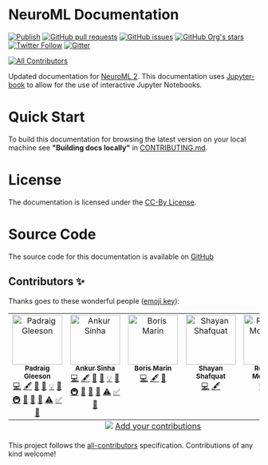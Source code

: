 # NeuroML Documentation
[![Publish](https://github.com/NeuroML/Documentation/actions/workflows/publish.yml/badge.svg)](https://github.com/NeuroML/Documentation/actions/workflows/publish.yml)
[![GitHub pull requests](https://img.shields.io/github/issues-pr/NeuroML/Documentation)](https://github.com/NeuroML/Documentation/pulls)
[![GitHub issues](https://img.shields.io/github/issues/NeuroML/Documentation)](https://github.com/NeuroML/Documentation/issues)
[![GitHub Org's stars](https://img.shields.io/github/stars/NeuroML?style=social)](https://github.com/NeuroML)
[![Twitter Follow](https://img.shields.io/twitter/follow/NeuroML?style=social)](https://twitter.com/NeuroML)
[![Gitter](https://badges.gitter.im/NeuroML/community.svg)](https://gitter.im/NeuroML/community?utm_source=badge&utm_medium=badge&utm_campaign=pr-badge)
<!-- ALL-CONTRIBUTORS-BADGE:START - Do not remove or modify this section -->
[![All Contributors](https://img.shields.io/badge/all_contributors-5-orange.svg?style=flat-square)](#contributors-)
<!-- ALL-CONTRIBUTORS-BADGE:END -->


Updated documentation for [NeuroML 2](https://neuroml.org/).
This documentation uses [Jupyter-book](https://jupyterbook.org/) to allow for the use of interactive Jupyter Notebooks.

# Quick Start
To build this documentation for browsing the latest version on your local machine see **"Building docs locally"** in [CONTRIBUTING.md](https://github.com/NeuroML/Documentation/blob/master/CONTRIBUTING.md).

# License
The documentation is licensed under the [CC-By License](https://creativecommons.org/licenses/by/4.0/).

# Source Code
The source code for this documentation is available on [GitHub](https://github.com/NeuroML/Documentation)

## Contributors ✨

Thanks goes to these wonderful people ([emoji key](https://allcontributors.org/docs/en/emoji-key)):

<!-- ALL-CONTRIBUTORS-LIST:START - Do not remove or modify this section -->
<!-- prettier-ignore-start -->
<!-- markdownlint-disable -->
<table>
  <tbody>
    <tr>
      <td align="center" valign="top" width="14.28%"><a href="http://www.opensourcebrain.org/"><img src="https://avatars.githubusercontent.com/u/1556687?v=4?s=100" width="100px;" alt="Padraig Gleeson"/><br /><sub><b>Padraig Gleeson</b></sub></a><br /><a href="https://github.com/NeuroML/Documentation/commits?author=pgleeson" title="Code">💻</a> <a href="#content-pgleeson" title="Content">🖋</a> <a href="#data-pgleeson" title="Data">🔣</a> <a href="https://github.com/NeuroML/Documentation/commits?author=pgleeson" title="Documentation">📖</a> <a href="#example-pgleeson" title="Examples">💡</a> <a href="#ideas-pgleeson" title="Ideas, Planning, & Feedback">🤔</a> <a href="#infra-pgleeson" title="Infrastructure (Hosting, Build-Tools, etc)">🚇</a> <a href="#maintenance-pgleeson" title="Maintenance">🚧</a> <a href="#question-pgleeson" title="Answering Questions">💬</a> <a href="#research-pgleeson" title="Research">🔬</a> <a href="https://github.com/NeuroML/Documentation/commits?author=pgleeson" title="Tests">⚠️</a> <a href="#tutorial-pgleeson" title="Tutorials">✅</a> <a href="https://github.com/NeuroML/Documentation/pulls?q=is%3Apr+reviewed-by%3Apgleeson" title="Reviewed Pull Requests">👀</a></td>
      <td align="center" valign="top" width="14.28%"><a href="https://ankursinha.in/"><img src="https://avatars.githubusercontent.com/u/102575?v=4?s=100" width="100px;" alt="Ankur Sinha"/><br /><sub><b>Ankur Sinha</b></sub></a><br /><a href="https://github.com/NeuroML/Documentation/commits?author=sanjayankur31" title="Code">💻</a> <a href="#content-sanjayankur31" title="Content">🖋</a> <a href="#data-sanjayankur31" title="Data">🔣</a> <a href="https://github.com/NeuroML/Documentation/commits?author=sanjayankur31" title="Documentation">📖</a> <a href="#example-sanjayankur31" title="Examples">💡</a> <a href="#ideas-sanjayankur31" title="Ideas, Planning, & Feedback">🤔</a> <a href="#infra-sanjayankur31" title="Infrastructure (Hosting, Build-Tools, etc)">🚇</a> <a href="#maintenance-sanjayankur31" title="Maintenance">🚧</a> <a href="#question-sanjayankur31" title="Answering Questions">💬</a> <a href="#research-sanjayankur31" title="Research">🔬</a> <a href="https://github.com/NeuroML/Documentation/commits?author=sanjayankur31" title="Tests">⚠️</a> <a href="#tutorial-sanjayankur31" title="Tutorials">✅</a> <a href="https://github.com/NeuroML/Documentation/pulls?q=is%3Apr+reviewed-by%3Asanjayankur31" title="Reviewed Pull Requests">👀</a></td>
      <td align="center" valign="top" width="14.28%"><a href="https://github.com/borismarin"><img src="https://avatars.githubusercontent.com/u/3452783?v=4?s=100" width="100px;" alt="Boris Marin"/><br /><sub><b>Boris Marin</b></sub></a><br /><a href="https://github.com/NeuroML/Documentation/commits?author=borismarin" title="Code">💻</a> <a href="#content-borismarin" title="Content">🖋</a> <a href="https://github.com/NeuroML/Documentation/pulls?q=is%3Apr+reviewed-by%3Aborismarin" title="Reviewed Pull Requests">👀</a></td>
      <td align="center" valign="top" width="14.28%"><a href="https://github.com/shayan823"><img src="https://avatars.githubusercontent.com/u/16141677?v=4?s=100" width="100px;" alt="Shayan Shafquat"/><br /><sub><b>Shayan Shafquat</b></sub></a><br /><a href="https://github.com/NeuroML/Documentation/commits?author=shayan823" title="Code">💻</a> <a href="#content-shayan823" title="Content">🖋</a></td>
      <td align="center" valign="top" width="14.28%"><a href="https://github.com/ramcdougal"><img src="https://avatars.githubusercontent.com/u/6668090?v=4?s=100" width="100px;" alt="Robert A McDougal"/><br /><sub><b>Robert A McDougal</b></sub></a><br /><a href="https://github.com/NeuroML/Documentation/commits?author=ramcdougal" title="Code">💻</a> <a href="#content-ramcdougal" title="Content">🖋</a></td>
    </tr>
  </tbody>
  <tfoot>
    <tr>
      <td align="center" size="13px" colspan="7">
        <img src="https://raw.githubusercontent.com/all-contributors/all-contributors-cli/1b8533af435da9854653492b1327a23a4dbd0a10/assets/logo-small.svg">
          <a href="https://all-contributors.js.org/docs/en/bot/usage">Add your contributions</a>
        </img>
      </td>
    </tr>
  </tfoot>
</table>

<!-- markdownlint-restore -->
<!-- prettier-ignore-end -->

<!-- ALL-CONTRIBUTORS-LIST:END -->

This project follows the [all-contributors](https://github.com/all-contributors/all-contributors) specification. Contributions of any kind welcome!
